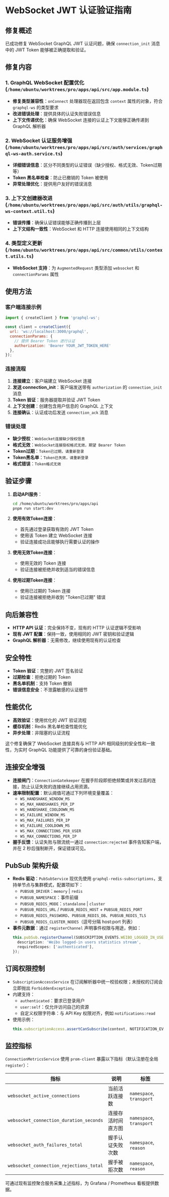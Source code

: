 # WebSocket JWT 认证验证指南

## 修复概述

已成功修复 WebSocket GraphQL JWT 认证问题，确保 `connection_init` 消息中的 JWT Token 能够被正确提取和验证。

## 修复内容

### 1. GraphQL WebSocket 配置优化 (`/home/ubuntu/worktrees/pro/apps/api/src/app.module.ts`)

- **修复类型兼容性**：`onConnect` 处理器现在返回包含 `context` 属性的对象，符合 `graphql-ws` 的类型要求
- **改进错误处理**：提供具体的认证失败错误信息
- **上下文传递优化**：确保 WebSocket 连接的认证上下文能够正确传递到 GraphQL 解析器

### 2. WebSocket 认证服务增强 (`/home/ubuntu/worktrees/pro/apps/api/src/auth/services/graphql-ws-auth.service.ts`)

- **详细错误信息**：区分不同类型的认证错误（缺少授权、格式无效、Token过期等）
- **Token 黑名单检查**：防止已撤销的 Token 被使用
- **异常处理优化**：提供用户友好的错误消息

### 3. 上下文创建器改进 (`/home/ubuntu/worktrees/pro/apps/api/src/auth/utils/graphql-ws-context.util.ts`)

- **错误传播**：确保认证错误能够正确传播到上层
- **上下文结构一致性**：WebSocket 和 HTTP 连接使用相同的上下文结构

### 4. 类型定义更新 (`/home/ubuntu/worktrees/pro/apps/api/src/common/utils/context.utils.ts`)

- **WebSocket 支持**：为 `AugmentedRequest` 类型添加 `websocket` 和 `connectionParams` 属性

## 使用方法

### 客户端连接示例

```javascript
import { createClient } from 'graphql-ws';

const client = createClient({
  url: 'ws://localhost:3000/graphql',
  connectionParams: {
    // 提供 Bearer Token 进行认证
    authorization: 'Bearer YOUR_JWT_TOKEN_HERE'
  },
});
```

### 连接流程

1. **连接建立**：客户端建立 WebSocket 连接
2. **发送 connection_init**：客户端发送带有 `authorization` 的 `connection_init` 消息
3. **Token 验证**：服务器提取并验证 JWT Token
4. **上下文创建**：创建包含用户信息的 GraphQL 上下文
5. **连接确认**：认证成功后发送 `connection_ack` 消息

### 错误处理

- **缺少授权**：`WebSocket连接缺少授权信息`
- **格式无效**：`WebSocket连接授权格式无效，期望 Bearer Token`
- **Token过期**：`Token已过期，请重新登录`
- **Token黑名单**：`Token已失效，请重新登录`
- **格式错误**：`Token格式无效`

## 验证步骤

1. **启动API服务**：
   ```bash
   cd /home/ubuntu/worktrees/pro/apps/api
   pnpm run start:dev
   ```

2. **使用有效Token连接**：
   - 首先通过登录获取有效的 JWT Token
   - 使用该 Token 建立 WebSocket 连接
   - 验证连接成功且能够执行需要认证的操作

3. **使用无效Token连接**：
   - 使用无效的 Token 连接
   - 验证连接被拒绝并收到适当的错误信息

4. **使用过期Token连接**：
   - 使用已过期的 Token 连接
   - 验证连接被拒绝并收到 "Token已过期" 错误

## 向后兼容性

- **HTTP API 认证**：完全保持不变，现有的 HTTP 认证逻辑不受影响
- **现有 JWT 配置**：保持一致，使用相同的 JWT 密钥和验证逻辑
- **GraphQL 解析器**：无需修改，继续使用现有的认证检查

## 安全特性

- **Token 验证**：完整的 JWT 签名验证
- **过期检查**：拒绝过期的 Token
- **黑名单机制**：支持 Token 撤销
- **错误信息安全**：不泄露敏感的认证细节

## 性能优化

- **高效验证**：使用优化的 JWT 验证流程
- **缓存机制**：Redis 黑名单检查性能优化
- **异步处理**：非阻塞的认证流程

这个修复确保了 WebSocket 连接具有与 HTTP API 相同级别的安全性和一致性，为实时 GraphQL 功能提供了可靠的身份验证基础。

## 连接安全增强

- **连接闸门**：`ConnectionGatekeeper` 在握手阶段即拒绝频繁或并发过高的连接，防止认证失败的连接继续占用资源。
- **速率限制配置**：默认阈值可通过下列环境变量覆盖：
  - `WS_HANDSHAKE_WINDOW_MS`
  - `WS_MAX_HANDSHAKES_PER_IP`
  - `WS_HANDSHAKE_COOLDOWN_MS`
  - `WS_FAILURE_WINDOW_MS`
  - `WS_MAX_FAILURES_PER_IP`
  - `WS_FAILURE_COOLDOWN_MS`
  - `WS_MAX_CONNECTIONS_PER_USER`
  - `WS_MAX_CONNECTIONS_PER_IP`
- **握手反馈**：认证失败与限流统一通过 `connection:rejected` 事件告知客户端，并在 2 秒后强制断开，保证错误可见。

## PubSub 架构升级

- **Redis 驱动**：`PubSubService` 现优先使用 `graphql-redis-subscriptions`，支持单节点与集群模式，配置项如下：
  - `PUBSUB_DRIVER`：`memory` | `redis`
  - `PUBSUB_NAMESPACE`：事件前缀
  - `PUBSUB_REDIS_MODE`：`standalone` | `cluster`
  - `PUBSUB_REDIS_URL` / `PUBSUB_REDIS_HOST` + `PUBSUB_REDIS_PORT`
  - `PUBSUB_REDIS_PASSWORD`、`PUBSUB_REDIS_DB`、`PUBSUB_REDIS_TLS`
  - `PUBSUB_REDIS_CLUSTER_NODES`（逗号分隔 host:port 列表）
- **事件元数据**：通过 `registerChannel` 声明事件权限与用途，例如：
  ```ts
  this.pubSub.registerChannel(SUBSCRIPTION_EVENTS.WEIBO_LOGGED_IN_USERS_UPDATE, {
    description: 'Weibo logged-in users statistics stream',
    requiredScopes: ['authenticated'],
  });
  ```

## 订阅权限控制

- `SubscriptionAccessService` 在订阅解析器中统一校验权限；未授权的订阅会立即抛出 `ForbiddenException`。
- 内建支持：
  - `authenticated`：要求已登录用户
  - `user:self`：仅允许访问自己的资源
  - 自定义权限字符串：与 API Key 权限对齐，例如 `notifications:read`
- 使用示例：
  ```ts
  this.subscriptionAccess.assertCanSubscribe(context, NOTIFICATION_EVENTS.RECEIVED);
  ```

## 监控指标

`ConnectionMetricsService` 使用 `prom-client` 暴露以下指标（默认注册在全局 `register`）：

| 指标 | 说明 | 标签 |
| --- | --- | --- |
| `websocket_active_connections` | 当前活跃连接数 | `namespace`, `transport` |
| `websocket_connection_duration_seconds` | 连接存活时间直方图 | `namespace`, `transport` |
| `websocket_auth_failures_total` | 握手认证失败次数 | `namespace`, `reason` |
| `websocket_connection_rejections_total` | 握手被拒次数 | `namespace`, `reason` |

可通过现有监控聚合服务采集上述指标，为 Grafana / Prometheus 看板提供数据。
